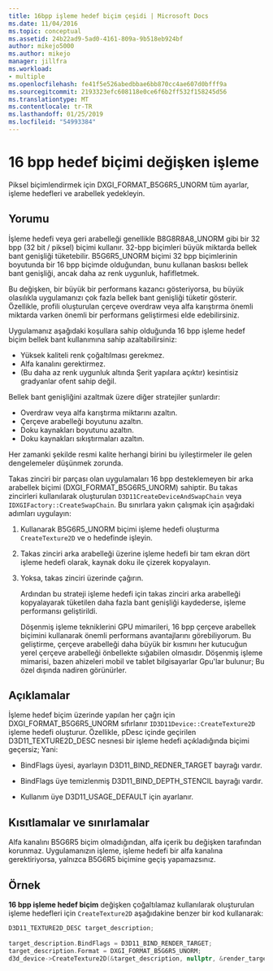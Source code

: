 ```yaml
---
title: 16bpp işleme hedef biçim çeşidi | Microsoft Docs
ms.date: 11/04/2016
ms.topic: conceptual
ms.assetid: 24b22ad9-5ad0-4161-809a-9b518eb924bf
author: mikejo5000
ms.author: mikejo
manager: jillfra
ms.workload:
- multiple
ms.openlocfilehash: fe41f5e526abedbbae6bb870cc4ae607d0bfff9a
ms.sourcegitcommit: 2193323efc608118e0ce6f6b2ff532f158245d56
ms.translationtype: MT
ms.contentlocale: tr-TR
ms.lasthandoff: 01/25/2019
ms.locfileid: "54993384"
---
```

# <a name="16-bpp-render-target-format-variant"></a>16 bpp hedef biçimi değişken işleme
Piksel biçimlendirmek için DXGI_FORMAT_B5G6R5_UNORM tüm ayarlar, işleme hedefleri ve arabellek yedekleyin.  
  
## <a name="interpretation"></a>Yorumu  
 İşleme hedefi veya geri arabelleği genellikle B8G8R8A8_UNORM gibi bir 32 bpp (32 bit / piksel) biçimi kullanır. 32-bpp biçimleri büyük miktarda bellek bant genişliği tüketebilir. B5G6R5_UNORM biçimi 32 bpp biçimlerinin boyutunda bir 16 bpp biçimde olduğundan, bunu kullanan baskısı bellek bant genişliği, ancak daha az renk uygunluk, hafifletmek.  
  
 Bu değişken, bir büyük bir performans kazancı gösteriyorsa, bu büyük olasılıkla uygulamanızı çok fazla bellek bant genişliği tüketir gösterir. Özellikle, profili oluşturulan çerçeve overdraw veya alfa karıştırma önemli miktarda varken önemli bir performans geliştirmesi elde edebilirsiniz.

Uygulamanız aşağıdaki koşullara sahip olduğunda 16 bpp işleme hedef biçim bellek bant kullanımına sahip azaltabilirsiniz:
- Yüksek kaliteli renk çoğaltılması gerekmez.
- Alfa kanalını gerektirmez.
- (Bu daha az renk uygunluk altında Şerit yapılara açıktır) kesintisiz gradyanlar ofent sahip değil.

Bellek bant genişliğini azaltmak üzere diğer stratejiler şunlardır:
- Overdraw veya alfa karıştırma miktarını azaltın.
- Çerçeve arabelleği boyutunu azaltın.
- Doku kaynakları boyutunu azaltın.
- Doku kaynakları sıkıştırmaları azaltın.
 
Her zamanki şekilde resmi kalite herhangi birini bu iyileştirmeler ile gelen dengelemeler düşünmek zorunda.  

Takas zinciri bir parçası olan uygulamaları 16 bpp desteklemeyen bir arka arabellek biçimi (DXGI_FORMAT_B5G6R5_UNORM) sahiptir. Bu takas zincirleri kullanılarak oluşturulan `D3D11CreateDeviceAndSwapChain` veya `IDXGIFactory::CreateSwapChain`. Bu sınırlara yakın çalışmak için aşağıdaki adımları uygulayın:
1. Kullanarak B5G6R5_UNORM biçimi işleme hedefi oluşturma `CreateTexture2D` ve o hedefinde işleyin. 
2. Takas zinciri arka arabelleği üzerine işleme hedefi bir tam ekran dört işleme hedefi olarak, kaynak doku ile çizerek kopyalayın.
3. Yoksa, takas zinciri üzerinde çağırın.

   Ardından bu strateji işleme hedefi için takas zinciri arka arabelleği kopyalayarak tüketilen daha fazla bant genişliği kaydederse, işleme performansı geliştirildi.

   Döşenmiş işleme tekniklerini GPU mimarileri, 16 bpp çerçeve arabellek biçimini kullanarak önemli performans avantajlarını görebiliyorum. Bu geliştirme, çerçeve arabelleği daha büyük bir kısmını her kutucuğun yerel çerçeve arabelleği önbellekte sığabilen olmasıdır. Döşenmiş işleme mimarisi, bazen ahizeleri mobil ve tablet bilgisayarlar Gpu'lar bulunur; Bu özel dışında nadiren görünürler.  
  
## <a name="remarks"></a>Açıklamalar  
 İşleme hedef biçim üzerinde yapılan her çağrı için DXGI_FORMAT_B5G6R5_UNORM sıfırlanır `ID3D11Device::CreateTexture2D` işleme hedefi oluşturur. Özellikle, pDesc içinde geçirilen D3D11_TEXTURE2D_DESC nesnesi bir işleme hedefi açıkladığında biçimi geçersiz; Yani:  
  
-   BindFlags üyesi, ayarlayın D3D11_BIND_REDNER_TARGET bayrağı vardır.  
  
-   BindFlags üye temizlenmiş D3D11_BIND_DEPTH_STENCIL bayrağı vardır.  
  
-   Kullanım üye D3D11_USAGE_DEFAULT için ayarlanır.  
  
## <a name="restrictions-and-limitations"></a>Kısıtlamalar ve sınırlamalar  
 Alfa kanalını B5G6R5 biçim olmadığından, alfa içerik bu değişken tarafından korunmaz. Uygulamanızın işleme, işleme hedefi bir alfa kanalına gerektiriyorsa, yalnızca B5G6R5 biçimine geçiş yapamazsınız.  
  
## <a name="example"></a>Örnek  
 **16 bpp işleme hedef biçim** değişken çoğaltılamaz kullanılarak oluşturulan işleme hedefleri için `CreateTexture2D` aşağıdakine benzer bir kod kullanarak:  
  
```cpp
D3D11_TEXTURE2D_DESC target_description;  
  
target_description.BindFlags = D3D11_BIND_RENDER_TARGET;  
target_description.Format = DXGI_FORMAT_B5G6R5_UNORM;  
d3d_device->CreateTexture2D(&target_description, nullptr, &render_target);  
```

